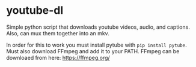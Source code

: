 # youtube-dl
Simple python script that downloads youtube videos, audio, and captions. Also, can mux them together into an mkv.

In order for this to work you must install pytube with `pip install pytube`. Must also download FFmpeg and add it to your PATH.
FFmpeg can be downloaed from here: https://ffmpeg.org/
